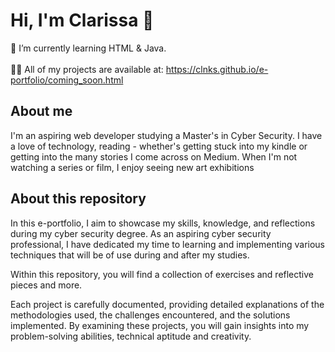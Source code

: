 # Hi, I'm Clarissa 👋

🌱 I’m currently learning HTML & Java.<br><br>👨‍💻 All of my projects are available at: https://clnks.github.io/e-portfolio/coming_soon.html<br>

## About me

I'm an aspiring web developer studying a Master's in Cyber Security. I have a love of technology, reading - whether's getting stuck into my kindle or getting  into the many stories I come across on Medium. When I'm not watching a series or film, I enjoy seeing new art exhibitions 

## About this repository

In this e-portfolio, I aim to showcase my skills, knowledge, and reflections during my cyber security degree. As an aspiring cyber security professional, I have dedicated my time to learning and implementing various techniques that will be of use during and after my studies.

Within this repository, you will find a collection of exercises and reflective pieces and more.

Each project is carefully documented, providing detailed explanations of the methodologies used, the challenges encountered, and the solutions implemented. By examining these projects, you will gain insights into my problem-solving abilities, technical aptitude and creativity.
